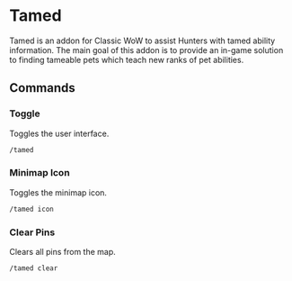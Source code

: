 # Tamed

Tamed is an addon for Classic WoW to assist Hunters with tamed ability information. The main goal of this addon is to provide an in-game solution to finding tameable pets which teach new ranks of pet abilities.

## Commands

### Toggle

Toggles the user interface.

```txt
/tamed
```

### Minimap Icon

Toggles the minimap icon.

```txt
/tamed icon
```

### Clear Pins

Clears all pins from the map.

```txt
/tamed clear
```
